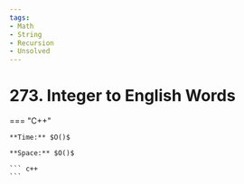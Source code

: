 ```yaml
---
tags:
- Math
- String
- Recursion
- Unsolved
---
```



# 273. Integer to English Words

=== "C++"

    **Time:** $O()$

    **Space:** $O()$

    ``` c++
    ```